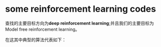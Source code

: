 # some reinforcement learning codes

查找的主要目标方向为**deep reinforcement learning**;并且我们的主要目标为 Model  free reinforcement learning。

在这其中典型的算法代表如下：

<!--stackedit_data:
eyJoaXN0b3J5IjpbNDg1MDY2MTksLTc1NDg4OTI4MF19
-->